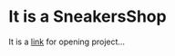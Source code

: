 # It is a SneakersShop

It is a [link](https://olegmorshel.github.io/sneakersshop/) for opening project...


